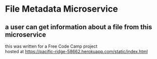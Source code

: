 # File Metadata Microservice
## a user can get information about a file from this microservice
this was written for a Free Code Camp project  
hosted at https://pacific-ridge-58662.herokuapp.com/static/index.html
